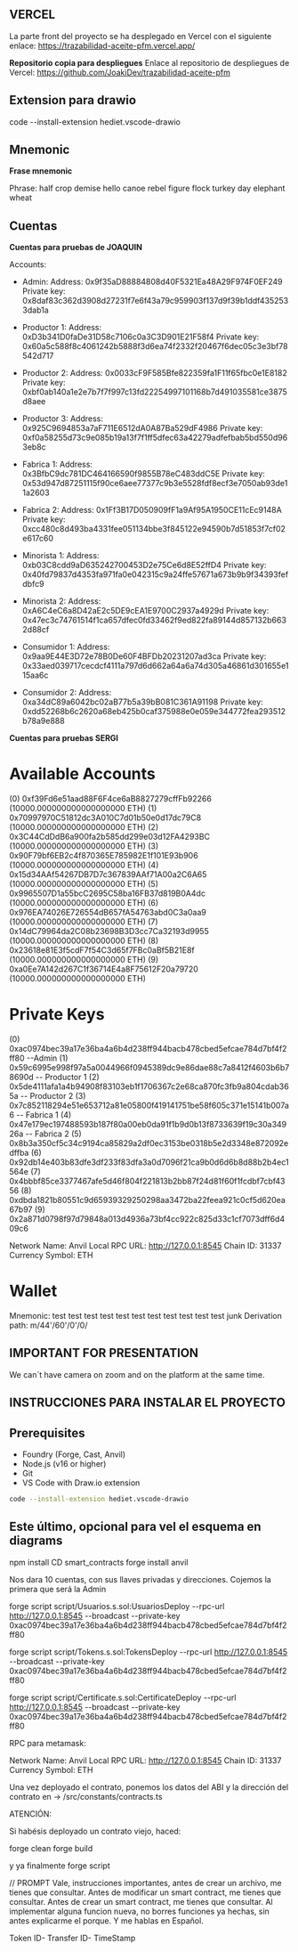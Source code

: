 ## VERCEL
La parte front del proyecto se ha desplegado en Vercel con el siguiente enlace:
https://trazabilidad-aceite-pfm.vercel.app/

**Repositorio copia para despliegues**
Enlace al repositorio de despliegues de Vercel:
https://github.com/JoakiDev/trazabilidad-aceite-pfm

## Extension para drawio

code --install-extension hediet.vscode-drawio

## Mnemonic

**Frase mnemonic**

Phrase:
half crop demise hello canoe rebel figure flock turkey day elephant wheat

## Cuentas

**Cuentas para pruebas de JOAQUIN**

Accounts:
- Admin:
Address:     0x9f35aD88884808d40F5321Ea48A29F974F0EF249
Private key: 0x8daf83c362d3908d27231f7e6f43a79c959903f137d9f39b1ddf4352533dab1a

- Productor 1:
Address:     0xD3b341D0faDe31D58c7106c0a3C3D901E21F58f4
Private key: 0x60a5c588f8c4061242b5888f3d6ea74f2332f20467f6dec05c3e3bf78542d717

- Productor 2:
Address:     0x0033cF9F585Bfe822359fa1F11f65fbc0e1E8182
Private key: 0xbf0ab140a1e2e7b7f7f997c13fd22254997101168b7d491035581ce3875d8aee

- Productor 3:
Address:     0x925C9694853a7aF711E6512dA0A87Ba529dF4986
Private key: 0xf0a58255d73c9e085b19a13f7f1ff5dfec63a42279adfefbab5bd550d963eb8c

- Fabrica 1:
Address:     0x3BfbC9dc781DC464166590f9855B78eC483ddC5E
Private key: 0x53d947d87251115f90ce6aee77377c9b3e5528fdf8ecf3e7050ab93de11a2603

- Fabrica 2:
Address:     0x1Ff3B17D050909fF1a9Af95A1950CE11cEc9148A
Private key: 0xcc480c8d493ba4331fee051134bbe3f845122e94590b7d51853f7cf02e617c60

- Minorista 1:
Address:     0xb03C8cdd9aD635242700453D2e75Ce6d8E52ffD4
Private key: 0x40fd79837d4353fa971fa0e042315c9a24ffe57671a673b9b9f34393fefdbfc9

- Minorista 2:
Address:     0xA6C4eC6a8D42aE2c5DE9cEA1E9700C2937a4929d
Private key: 0x47ec3c74761514f1ca657dfec0fd33462f9ed822fa89144d857132b6632d88cf

- Consumidor 1:
Address:     0x9aa9E44E3D72e78B0De60F4BFDb20231207ad3ca
Private key: 0x33aed039717cecdcf4111a797d6d662a64a6a74d305a46861d301655e115aa6c

- Consumidor 2:
Address:     0xa34dC89a6042bc02aB77b5a39bB081C361A91198
Private key: 0xdd52268b6c2620a68eb425b0caf375988e0e059e344772fea293512b78a9e888


**Cuentas para pruebas SERGI**

Available Accounts
==================

(0) 0xf39Fd6e51aad88F6F4ce6aB8827279cffFb92266 (10000.000000000000000000 ETH)
(1) 0x70997970C51812dc3A010C7d01b50e0d17dc79C8 (10000.000000000000000000 ETH)
(2) 0x3C44CdDdB6a900fa2b585dd299e03d12FA4293BC (10000.000000000000000000 ETH)
(3) 0x90F79bf6EB2c4f870365E785982E1f101E93b906 (10000.000000000000000000 ETH)
(4) 0x15d34AAf54267DB7D7c367839AAf71A00a2C6A65 (10000.000000000000000000 ETH)
(5) 0x9965507D1a55bcC2695C58ba16FB37d819B0A4dc (10000.000000000000000000 ETH)
(6) 0x976EA74026E726554dB657fA54763abd0C3a0aa9 (10000.000000000000000000 ETH)
(7) 0x14dC79964da2C08b23698B3D3cc7Ca32193d9955 (10000.000000000000000000 ETH)
(8) 0x23618e81E3f5cdF7f54C3d65f7FBc0aBf5B21E8f (10000.000000000000000000 ETH)
(9) 0xa0Ee7A142d267C1f36714E4a8F75612F20a79720 (10000.000000000000000000 ETH)

Private Keys
==================

(0) 0xac0974bec39a17e36ba4a6b4d238ff944bacb478cbed5efcae784d7bf4f2ff80 --Admin
(1) 0x59c6995e998f97a5a0044966f0945389dc9e86dae88c7a8412f4603b6b78690d -- Productor 1
(2) 0x5de4111afa1a4b94908f83103eb1f1706367c2e68ca870fc3fb9a804cdab365a -- Productor 2
(3) 0x7c852118294e51e653712a81e05800f419141751be58f605c371e15141b007a6 -- Fabrica 1
(4) 0x47e179ec197488593b187f80a00eb0da91f1b9d0b13f8733639f19c30a34926a -- Fabrica 2
(5) 0x8b3a350cf5c34c9194ca85829a2df0ec3153be0318b5e2d3348e872092edffba
(6) 0x92db14e403b83dfe3df233f83dfa3a0d7096f21ca9b0d6d6b8d88b2b4ec1564e
(7) 0x4bbbf85ce3377467afe5d46f804f221813b2bb87f24d81f60f1fcdbf7cbf4356
(8) 0xdbda1821b80551c9d65939329250298aa3472ba22feea921c0cf5d620ea67b97
(9) 0x2a871d0798f97d79848a013d4936a73bf4cc922c825d33c1cf7073dff6d409c6

Network Name: Anvil Local
RPC URL: http://127.0.0.1:8545
Chain ID: 31337
Currency Symbol: ETH

Wallet
==================
Mnemonic:          test test test test test test test test test test test junk
Derivation path:   m/44'/60'/0'/0/

## IMPORTANT FOR PRESENTATION
We can´t have camera on zoom and on the platform at the same time.

## INSTRUCCIONES PARA INSTALAR EL PROYECTO

## Prerequisites
- Foundry (Forge, Cast, Anvil)
- Node.js (v16 or higher)
- Git
- VS Code with Draw.io extension
```bash
code --install-extension hediet.vscode-drawio
```
Este último, opcional para vel el esquema en diagrams
--------------------------------------------------------------------------------------------------------------

npm install
CD smart_contracts
forge install
anvil

Nos dara 10 cuentas, con sus llaves privadas y direcciones.
Cojemos la primera que será la Admin

forge script script/Usuarios.s.sol:UsuariosDeploy --rpc-url http://127.0.0.1:8545 --broadcast --private-key 0xac0974bec39a17e36ba4a6b4d238ff944bacb478cbed5efcae784d7bf4f2ff80

forge script script/Tokens.s.sol:TokensDeploy --rpc-url http://127.0.0.1:8545 --broadcast --private-key 0xac0974bec39a17e36ba4a6b4d238ff944bacb478cbed5efcae784d7bf4f2ff80

forge script script/Certificate.s.sol:CertificateDeploy --rpc-url http://127.0.0.1:8545 --broadcast --private-key 0xac0974bec39a17e36ba4a6b4d238ff944bacb478cbed5efcae784d7bf4f2ff80



RPC para metamask:

Network Name: Anvil Local
RPC URL: http://127.0.0.1:8545
Chain ID: 31337
Currency Symbol: ETH


Una vez deployado el contrato, ponemos los datos del ABI y la dirección del contrato en -> /src/constants/contracts.ts


ATENCIÓN:

Si habésis deployado un contrato viejo, haced:

forge clean
forge build

y ya finalmente forge script



// PROMPT
Vale, instrucciones importantes, antes de crear un archivo, me tienes que consultar.
Antes de modificar un smart contract, me tienes que consultar.
Antes de crear un smart contract, me tienes que consultar.
Al implementar alguna funcion nueva, no borres funciones ya hechas, sin antes explicarme el porque.
Y me hablas en Español.

Token ID- Transfer ID- TimeStamp